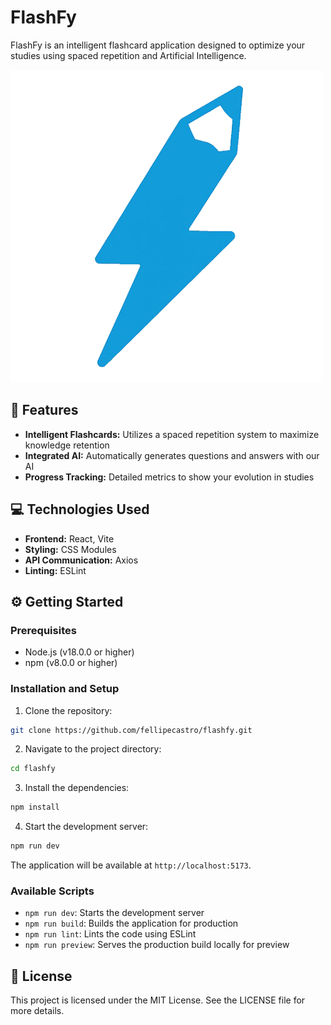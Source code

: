 # FlashFy

FlashFy is an intelligent flashcard application designed to optimize your studies using spaced repetition and Artificial Intelligence.

![FlashFy](https://raw.githubusercontent.com/fellipecastro/flashfy/main/src/assets/logo.png)

## 🚀 Features

* **Intelligent Flashcards:** Utilizes a spaced repetition system to maximize knowledge retention
* **Integrated AI:** Automatically generates questions and answers with our AI
* **Progress Tracking:** Detailed metrics to show your evolution in studies

## 💻 Technologies Used

* **Frontend:** React, Vite
* **Styling:** CSS Modules
* **API Communication:** Axios
* **Linting:** ESLint

## ⚙ Getting Started

### Prerequisites

* Node.js (v18.0.0 or higher)
* npm (v8.0.0 or higher)

### Installation and Setup

1. Clone the repository:
```bash
git clone https://github.com/fellipecastro/flashfy.git
```

2. Navigate to the project directory:
```bash
cd flashfy
```

3. Install the dependencies:
```bash
npm install
```

4. Start the development server:
```bash
npm run dev
```

The application will be available at `http://localhost:5173`.

### Available Scripts

* `npm run dev`: Starts the development server
* `npm run build`: Builds the application for production
* `npm run lint`: Lints the code using ESLint
* `npm run preview`: Serves the production build locally for preview

## 📄 License

This project is licensed under the MIT License. See the LICENSE file for more details.
